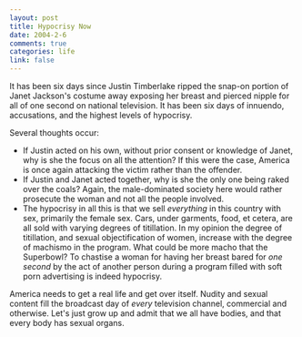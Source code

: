 ```yaml
--- 
layout: post
title: Hypocrisy Now
date: 2004-2-6
comments: true
categories: life
link: false
---
```

It has been six days since Justin Timberlake ripped the snap-on portion of Janet Jackson's costume away exposing her breast and pierced nipple for all of one second on national television. It has been six days of innuendo, accusations, and the highest levels of hypocrisy.

Several thoughts occur:
<ul>
<li class="il">If Justin acted on his own, without prior consent or knowledge of Janet, why is she the focus on all the attention? If this were the case, America is once again attacking the victim rather than the offender.</li>
<li class="il">If Justin and Janet acted together, why is she the only one being raked over the coals? Again, the male-dominated society here would rather prosecute the woman and not all the people involved.</li>
<li class="il">The hypocrisy in all this is that we sell <em>everything</em> in this country with sex, primarily the female sex. Cars, under garments, food, et cetera, are all sold with varying degrees of titillation. In my opinion the degree of titillation, and sexual objectification of women, increase with the degree of machismo in the program. What could be more macho that the Superbowl? To chastise a woman for having her breast bared for <em>one second</em> by the act of another person during a program filled with soft porn advertising is indeed hypocrisy.</li>
</ul>
America needs to get a real life and get over itself. Nudity and sexual content fill the broadcast day of <em>every</em> television channel, commercial and otherwise. Let's just grow up and admit that we all have bodies, and that every body has sexual organs.
